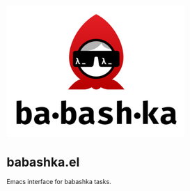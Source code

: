 <img src="https://raw.githubusercontent.com/babashka/babashka/master/logo/babashka.svg" widht="300px" height="300px">

# babashka.el
Emacs interface for babashka tasks.


